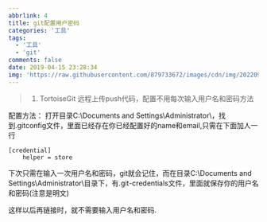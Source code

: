 ```yaml
---
abbrlink: 4
title: git配置用户密码
categories: '工具'
tags:
  - '工具'
  - 'git'
comments: false
date: 2019-04-15 23:28:34
img: 'https://raw.githubusercontent.com/879733672/images/cdn/img/202209041732591.jpg'
---
```


> 1. TortoiseGit 远程上传push代码，配置不用每次输入用户名和密码方法

配置方法：
	打开目录C:\Documents and Settings\Administrator\，找到.gitconfig文件，里面已经存在你已经配置好的name和email,只需在下面加人一行
```
[credential]  
    helper = store
```
下次只需在输入一次用户名和密码，git就会记住，而在目录C:\Documents and Settings\Administrator\目录下，有.git-credentials文件，里面就保存你的用户名和密码(注意是明文)

这样以后再链接时，就不需要输入用户名和密码.